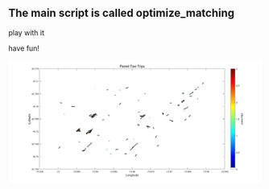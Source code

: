 ## The main script is called optimize_matching

play with it

have fun!

![Some Results](demo.jpg "Logo Title Text 1")

